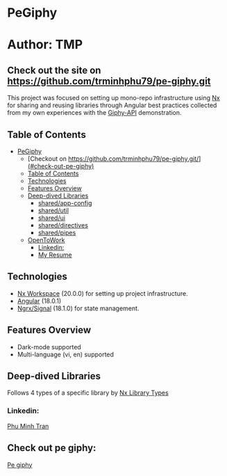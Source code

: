 # PeGiphy 
# Author: TMP

## Check out the site on https://github.com/trminhphu79/pe-giphy.git

This project was focused on setting up mono-repo infrastructure using [Nx](https://nx.dev) for sharing and reusing libraries through Angular best practices collected from my own experiences with the [Giphy-API](https://developers.giphy.com/) demonstration.

## Table of Contents

- [PeGiphy](#PeGiphy)
  - [Checkout on https://github.com/trminhphu79/pe-giphy.git/](#check-out-pe-giphy)
  - [Table of Contents](#table-of-contents)
  - [Technologies](#technologies)
  - [Features Overview](#features-overview)
  - [Deep-dived Libraries](#deep-dived-libraries)
    - [shared/app-config](#sharedapp-config)
    - [shared/util](#sharedutil)
    - [shared/ui](#sharedui)
    - [shared/directives](#shareddirectives)
    - [shared/pipes](#sharedpipes)
  - [OpenToWork](#opentowork)
    - [Linkedin:](#linkedin)
    - [My Resume](#my-resume)

## Technologies

- [Nx Workspace](https://nx.dev/) (20.0.0) for setting up project infrastructure.
- [Angular](https://angular.io/) (18.0.1)
- [Ngrx/Signal](https://ngrx.io/guide/signals) (18.1.0) for state management.

## Features Overview
- Dark-mode supported
- Multi-language (vi, en) supported

## Deep-dived Libraries
Follows 4 types of a specific library by [Nx Library Types](https://nx.dev/latest/angular/structure/library-types)

### Linkedin:

<a href="https://www.linkedin.com/in/tmp-dev79/">Phu Minh Tran</a>


## Check out pe giphy:

<a href="https://pe-giphy.vercel.app/">Pe giphy</a>